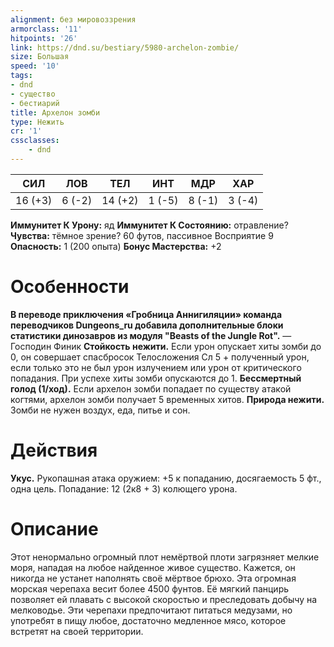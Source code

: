 ```yaml
---
alignment: без мировоззрения
armorclass: '11'
hitpoints: '26'
link: https://dnd.su/bestiary/5980-archelon-zombie/
size: Большая
speed: '10'
tags:
- dnd
- существо
- бестиарий
title: Архелон зомби
type: Нежить
cr: '1'
cssclasses:
    - dnd
---
```



| СИЛ | ЛОВ | ТЕЛ | ИНТ | МДР | ХАР |
|---|---|---|---|---|---|
| 16 (+3) | 6 (-2) | 14 (+2) | 1 (-5) | 8 (-1) | 3 (-4) |
**Иммунитет К Урону:** яд
**Иммунитет К Состоянию:** отравление?
**Чувства:** тёмное зрение? 60 футов, пассивное Восприятие 9
**Опасность:** 1 (200 опыта)
**Бонус Мастерства:** +2


# Особенности
**В переводе приключения «Гробница Аннигиляции» команда переводчиков Dungeons_ru добавила дополнительные блоки статистики динозавров из модуля "Beasts of the Jungle Rot".** 
— Господин Финик
**Стойкость нежити.** Если урон опускает хиты зомби до 0, он совершает спасбросок Телосложения Сл 5 + полученный урон, если только это не был урон излучением или урон от критического попадания. При успехе хиты зомби опускаются до 1.
**Бессмертный голод (1/ход).** Если архелон зомби попадает по существу атакой когтями, архелон зомби получает 5 временных хитов.
**Природа нежити.** Зомби не нужен воздух, еда, питье и сон.


# Действия
**Укус.** Рукопашная атака оружием: +5 к попаданию, досягаемость 5 фт., одна цель. Попадание: 12 (2к8 + 3) колющего урона.


# Описание
Этот ненормально огромный плот немёртвой плоти загрязняет мелкие моря, нападая на любое найденное живое существо. Кажется, он никогда не устанет наполнять своё мёртвое брюхо.  Эта огромная морская черепаха весит более 4500 фунтов. Её мягкий панцирь позволяет ей плавать с высокой скоростью и преследовать добычу на мелководье. Эти черепахи предпочитают питаться медузами, но употребят в пищу любое, достаточно медленное мясо, которое встретят на своей территории.